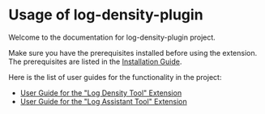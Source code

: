 # Usage of log-density-plugin

Welcome to the documentation for log-density-plugin project. 

Make sure you have the prerequisites installed before using the extension. The prerequisites are listed in the [Installation Guide](INSTALLATION.md).

Here is the list of user guides for the functionality in the project:

- [User Guide for the "Log Density Tool" Extension](log-density-tool/USERGUIDE.md)
- [User Guide for the "Log Assistant Tool" Extension](log-assistant-tool/USERGUIDE.md)